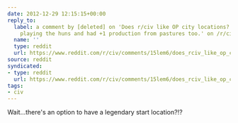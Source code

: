 ```yaml
---
date: 2012-12-29 12:15:15+00:00
reply_to:
  label: a comment by [deleted] on 'Does r/civ like OP city locations? Note i was
    playing the huns and had +1 production from pastures too.' on /r/civ
  name: ''
  type: reddit
  url: https://www.reddit.com/r/civ/comments/15lem6/does_rciv_like_op_city_locations_note_i_was/c7nje0w/
source: reddit
syndicated:
- type: reddit
  url: https://www.reddit.com/r/civ/comments/15lem6/does_rciv_like_op_city_locations_note_i_was/c7nrcmf/
tags:
- civ
---
```


Wait...there's an option to have a legendary start location?!?